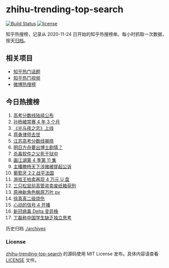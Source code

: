 # zhihu-trending-top-search

[![Build Status](https://github.com/justjavac/zhihu-trending-top-search/workflows/ci/badge.svg?branch=main)](https://github.com/justjavac/zhihu-trending-top-search/actions)
[![license](https://img.shields.io/github/license/justjavac/zhihu-trending-top-search)](https://github.com/justjavac/zhihu-trending-top-search/blob/main/LICENSE)

知乎热搜榜，记录从 2020-11-24 日开始的知乎热搜榜单。每小时抓取一次数据，按天[归档](./archives)。

## 相关项目

- [知乎热门话题](https://github.com/justjavac/zhihu-trending-hot-questions)
- [知乎热门视频](https://github.com/justjavac/zhihu-trending-hot-video)
- [微博热搜榜](https://github.com/justjavac/weibo-trending-hot-search)

## 今日热搜榜

<!-- BEGIN -->
<!-- 最后更新时间 Thu Jun 24 2021 23:06:07 GMT+0800 (China Standard Time) -->

1. [高考分数线陆续公布](https://www.zhihu.com/search?q=高考分数线)
2. [孙杨被禁赛 4 年 3 个月](https://www.zhihu.com/search?q=孙杨)
3. [《光与夜之恋》上线](https://www.zhihu.com/search?q=光与夜之恋)
4. [蒋勇律师去世](https://www.zhihu.com/search?q=蒋勇)
5. [江苏高考分数线揭晓](https://www.zhihu.com/search?q=江西高考)
6. [明日方舟要出博士剧情？](https://www.zhihu.com/search?q=明日方舟)
7. [杀毒软件之父死于狱中](https://www.zhihu.com/search?q=杀毒软件之父)
8. [画江湖第 4 季第 11 集](https://www.zhihu.com/search?q=画江湖之不良人)
9. [主播滕杨天下涉赌被提起公诉](https://www.zhihu.com/search?q=滕杨天下)
10. [葡萄牙 2:2 战平法国](https://www.zhihu.com/search?q=葡萄牙队)
11. [游戏王拍卖再现 4 万元 U 盘](https://www.zhihu.com/search?q=游戏王)
12. [三只松鼠前高管盗卖废纸箱获刑](https://www.zhihu.com/search?q=三只松鼠)
13. [原神新角色枫原万叶 pv](https://www.zhihu.com/search?q=原神)
14. [徐真真二级烧伤](https://www.zhihu.com/search?q=徐真真)
15. [心动的信号 4 开播](https://www.zhihu.com/search?q=心动的信号4)
16. [新冠病毒 Delta 变异株](https://www.zhihu.com/search?q=新冠病毒)
17. [丁磊称中国学生缺乏独立思考](https://www.zhihu.com/search?q=丁磊)

<!-- END -->

历史归档 [./archives](./archives)

### License

[zhihu-trending-top-search](https://github.com/justjavac/zhihu-trending-top-search)
的源码使用 MIT License 发布。具体内容请查看 [LICENSE](./LICENSE) 文件。
